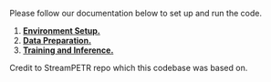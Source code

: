 Please follow our documentation below to set up and run the code.

1. [**Environment Setup.**](./docs/setup.md)
2. [**Data Preparation.**](./docs/data_preparation.md)
3. [**Training and Inference.**](./docs/training_inference.md)

Credit to StreamPETR repo which this codebase was based on.
